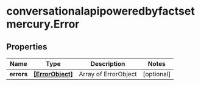 # conversationalapipoweredbyfactsetmercury.Error

## Properties

Name | Type | Description | Notes
------------ | ------------- | ------------- | -------------
**errors** | [**[ErrorObject]**](ErrorObject.md) | Array of ErrorObject | [optional] 



